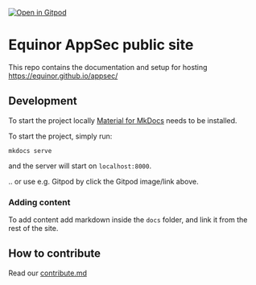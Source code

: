 [![Open in Gitpod](https://gitpod.io/button/open-in-gitpod.svg)](https://gitpod.io/#https://github.com/equinor/appsec)

# Equinor AppSec public site

This repo contains the documentation and setup for hosting https://equinor.github.io/appsec/

## Development
To start the project locally [Material for MkDocs](https://squidfunk.github.io/mkdocs-material/getting-started/)
needs to be installed.

To start the project, simply run:
```
mkdocs serve
```
and the server will start on `localhost:8000`.

.. or use e.g. Gitpod by click the Gitpod image/link above.

### Adding content
To add content add markdown inside the `docs` folder, and link
it from the rest of the site.

## How to contribute

Read our [contribute.md](CONTRIBUTING.md)